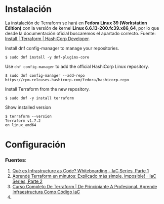 # Instalación
La instalación de Terraform se hará en **Fedora Linux 39 (Workstation Edition)** con la versión de kernel **Linux 6.6.13-200.fc39.x86_64**, por lo que desde la documentación oficial buscaremos el apartado correcto.
Fuente: [Install | Terraform | HashiCorp Developer](https://developer.hashicorp.com/terraform/install?product_intent=terraform#Linux).



Install dnf config-manager to manage your repositories.
```
$ sudo dnf install -y dnf-plugins-core
```

Use `dnf config-manager` to add the official HashiCorp Linux repository.

```
$ sudo dnf config-manager --add-repo https://rpm.releases.hashicorp.com/fedora/hashicorp.repo
```

Install Terraform from the new repository.

```
$ sudo dnf -y install terraform
```

Show installed version

```
$ terraform --version
Terraform v1.7.2
on linux_amd64
```

# Configuración


### Fuentes:
1. [Qué es Infrastructure as Code? Whiteboarding - IaC Series, Parte 1](https://www.youtube.com/watch?v=7IPeCZAZxjM&t=198s)
2. [Aprendé Terraform en minutos: Explicado más simple, imposible! - IaC Series, Parte 2](https://www.youtube.com/watch?v=e8ke3pi1ROI)
3. [Curso Completo De Terraform | De Principiante A Profesional. Aprende Infraestructura Como Código IaC](https://www.youtube.com/watch?v=Z94DYoF5ufg)
4.